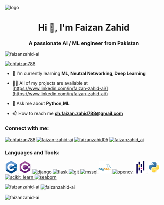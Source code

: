 
![logo](https://github.com/faizanzahid-ai/faizanzahid-ai/blob/main/Neon%20Green%20Gaming%20Channel%20YouTube%20Banner%20(1)%20(1)%20(1).png)
<h1 align="center">Hi 👋, I'm Faizan Zahid</h1>
<h3 align="center">A passionate AI / ML engineer from Pakistan</h3>



<p align="left"> <img src="https://komarev.com/ghpvc/?username=faizanzahid-ai&label=Profile%20views&color=0e75b6&style=flat" alt="faizanzahid-ai" /> </p>

<p align="left"> <a href="https://twitter.com/chfaizan788" target="blank"><img src="https://img.shields.io/twitter/follow/chfaizan788?logo=twitter&style=for-the-badge" alt="chfaizan788" /></a> </p>

- 🌱 I’m currently learning **ML, Neutral Networking, Deep Learning**

- 👨‍💻 All of my projects are available at [https://www.linkedin.com/in/faizan-zahid-ai/](https://www.linkedin.com/in/faizan-zahid-ai/)

- 💬 Ask me about **Python,ML**

- 📫 How to reach me **ch.faizan.zahid788@gmail.com**

<h3 align="left">Connect with me:</h3>
<p align="left">
<a href="https://twitter.com/chfaizan788" target="blank"><img align="center" src="https://raw.githubusercontent.com/rahuldkjain/github-profile-readme-generator/master/src/images/icons/Social/twitter.svg" alt="chfaizan788" height="30" width="40" /></a>
<a href="https://linkedin.com/in/faizan-zahid-ai" target="blank"><img align="center" src="https://raw.githubusercontent.com/rahuldkjain/github-profile-readme-generator/master/src/images/icons/Social/linked-in-alt.svg" alt="faizan-zahid-ai" height="30" width="40" /></a>
<a href="https://fb.com/faizanzahid05" target="blank"><img align="center" src="https://raw.githubusercontent.com/rahuldkjain/github-profile-readme-generator/master/src/images/icons/Social/facebook.svg" alt="faizanzahid05" height="30" width="40" /></a>
<a href="https://instagram.com/faizanzahid_ai" target="blank"><img align="center" src="https://raw.githubusercontent.com/rahuldkjain/github-profile-readme-generator/master/src/images/icons/Social/instagram.svg" alt="faizanzahid_ai" height="30" width="40" /></a>
</p>

<h3 align="left">Languages and Tools:</h3>
<p align="left"> <a href="https://www.w3schools.com/cpp/" target="_blank" rel="noreferrer"> <img src="https://raw.githubusercontent.com/devicons/devicon/master/icons/cplusplus/cplusplus-original.svg" alt="cplusplus" width="40" height="40"/> </a> <a href="https://www.w3schools.com/cs/" target="_blank" rel="noreferrer"> <img src="https://raw.githubusercontent.com/devicons/devicon/master/icons/csharp/csharp-original.svg" alt="csharp" width="40" height="40"/> </a> <a href="https://www.djangoproject.com/" target="_blank" rel="noreferrer"> <img src="https://cdn.worldvectorlogo.com/logos/django.svg" alt="django" width="40" height="40"/> </a> <a href="https://flask.palletsprojects.com/" target="_blank" rel="noreferrer"> <img src="https://www.vectorlogo.zone/logos/pocoo_flask/pocoo_flask-icon.svg" alt="flask" width="40" height="40"/> </a> <a href="https://git-scm.com/" target="_blank" rel="noreferrer"> <img src="https://www.vectorlogo.zone/logos/git-scm/git-scm-icon.svg" alt="git" width="40" height="40"/> </a> <a href="https://www.microsoft.com/en-us/sql-server" target="_blank" rel="noreferrer"> <img src="https://www.svgrepo.com/show/303229/microsoft-sql-server-logo.svg" alt="mssql" width="40" height="40"/> </a> <a href="https://www.mysql.com/" target="_blank" rel="noreferrer"> <img src="https://raw.githubusercontent.com/devicons/devicon/master/icons/mysql/mysql-original-wordmark.svg" alt="mysql" width="40" height="40"/> </a> <a href="https://opencv.org/" target="_blank" rel="noreferrer"> <img src="https://www.vectorlogo.zone/logos/opencv/opencv-icon.svg" alt="opencv" width="40" height="40"/> </a> <a href="https://pandas.pydata.org/" target="_blank" rel="noreferrer"> <img src="https://raw.githubusercontent.com/devicons/devicon/2ae2a900d2f041da66e950e4d48052658d850630/icons/pandas/pandas-original.svg" alt="pandas" width="40" height="40"/> </a> <a href="https://www.python.org" target="_blank" rel="noreferrer"> <img src="https://raw.githubusercontent.com/devicons/devicon/master/icons/python/python-original.svg" alt="python" width="40" height="40"/> </a> <a href="https://scikit-learn.org/" target="_blank" rel="noreferrer"> <img src="https://upload.wikimedia.org/wikipedia/commons/0/05/Scikit_learn_logo_small.svg" alt="scikit_learn" width="40" height="40"/> </a> <a href="https://seaborn.pydata.org/" target="_blank" rel="noreferrer"> <img src="https://seaborn.pydata.org/_images/logo-mark-lightbg.svg" alt="seaborn" width="40" height="40"/> </a> </p>

<p><img align="left" src="https://github-readme-stats.vercel.app/api/top-langs?username=faizanzahid-ai&show_icons=true&locale=en&layout=compact" alt="faizanzahid-ai" /></p>

<p>&nbsp;<img align="center" src="https://github-readme-stats.vercel.app/api?username=faizanzahid-ai&show_icons=true&locale=en" alt="faizanzahid-ai" /></p>

<p><img align="center" src="https://github-readme-streak-stats.herokuapp.com/?user=faizanzahid-ai&" alt="faizanzahid-ai" /></p>
